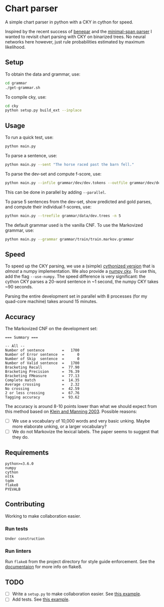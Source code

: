 # Chart parser
A simple chart parser in python with a CKY in cython for speed.

Inspired by the recent success of [benepar](https://github.com/nikitakit/self-attentive-parser) and the [minimal-span parser](https://github.com/mitchellstern/minimal-span-parser) I wanted to revisit chart parsing with CKY on binarized trees. No neural networks here however, just rule probabilities estimated by maximum likelihood.

## Setup
To obtain the data and grammar, use:
```bash
cd grammar
./get-grammar.sh
```
To compile cky, use:
```bash
cd cky
python setup.py build_ext --inplace
```

## Usage
To run a quick test, use:
```bash
python main.py
```
To parse a sentence, use:
```bash
python main.py --sent "The horse raced past the barn fell."
```
To parse the dev-set and compute f-score, use:
```bash
python main.py --infile grammar/dev/dev.tokens --outfile grammar/dev/dev.pred.trees --goldfile grammar/data/dev.trees
```
This can be done in parallel by adding `--parallel`.

To parse 5 sentences from the dev-set, show predicted and gold parses, and compute their individual f-scores, use:
```bash
python main.py --treefile grammar/data/dev.trees -n 5
```

The default grammar used is the vanilla CNF. To use the Markovized grammar, use:
```bash
python main.py --grammar grammar/train/train.markov.grammar
```

## Speed
To speed up the CKY parsing, we use a (simple) [cythonized version](https://github.com/daandouwe/chart-parser/blob/master/cky/_cky.pyx) that is _almost_ a numpy implementation.
We also provide a [numpy cky](https://github.com/daandouwe/chart-parser/blob/master/cky/cky_numpy.py). To use this, add the flag `--use-numpy`.
The speed difference is very significant: the cython CKY parses a 20-word sentence in ~1 second, the numpy CKY takes ~90 seconds.

Parsing the entire development set in parallel with 8 processes (for my quad-core machine) takes around 15 minutes.

## Accuracy
The Markovized CNF on the development set:
```
=== Summary ===

-- All --
Number of sentence        =   1700
Number of Error sentence  =      0
Number of Skip  sentence  =      0
Number of Valid sentence  =   1700
Bracketing Recall         =  77.90
Bracketing Precision      =  76.39
Bracketing FMeasure       =  77.13
Complete match            =  14.35
Average crossing          =   2.32
No crossing               =  42.59
2 or less crossing        =  67.76
Tagging accuracy          =  93.62
```
The accuracy is around 8-10 points lower than what we should expect from this method based on [Klein and Manning 2003](https://nlp.stanford.edu/manning/papers/unlexicalized-parsing.pdf). Possible reasons:
- [ ] We use a vocabulary of 10,000 words and very basic unking. Maybe more elaborate unking, or a larger vocabulary?
- [ ] We do not Markovize the lexical labels. The paper seems to suggest that they do.

## Requirements
```
python>=3.6.0
numpy
cython
nltk
tqdm
flake8
PYEVALB
```

## Contributing
Working to make collaboration easier.
### Run tests
```
Under construction
```
### Run linters
Run `flake8` from the project directory for style guide enforcement. See the [documentaion](http://flake8.pycqa.org/en/latest/) for more info on flake8.

## TODO
- [ ] Write a `setup.py` to make collaboration easier. See [this example](https://github.com/kmkurn/pytorch-rnng/blob/master/setup.py).
- [ ] Add tests. See [this example](https://github.com/kmkurn/pytorch-rnng/tree/master/tests).
